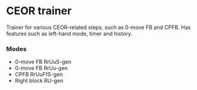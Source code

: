 # CEOR trainer

Trainer for various CEOR-related steps, such as 0-move FB and CPFB. Has features such as left-hand mode, timer and history.

### Modes

- 0-move FB RrUuS-gen
- 0-move FB RrUu-gen
- CPFB RrUuFfS-gen
- Right block RU-gen